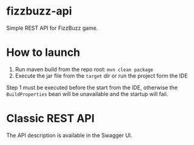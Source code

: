 # fizzbuzz-api

Simple REST API for FizzBuzz game.

# How to launch
1. Run maven build from the repo root: `mvn clean package`
2. Execute the jar file from the `target` dir or run the project form the IDE

Step 1 must be executed before the start from the IDE, otherwise the `BuildProperties` bean will be unavailable and the startup will fail.

# Classic REST API
The API description is available in the Swagger UI.